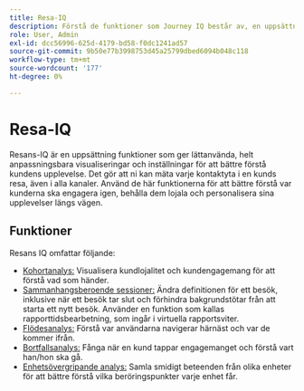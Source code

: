 ```yaml
---
title: Resa-IQ
description: Förstå de funktioner som Journey IQ består av, en uppsättning funktioner som ingår i Adobe Analytics.
role: User, Admin
exl-id: dcc56996-625d-4179-bd58-f0dc1241ad57
source-git-commit: 9b50e77b3998753d45a25799dbed6094b048c118
workflow-type: tm+mt
source-wordcount: '177'
ht-degree: 0%

---
```


# Resa-IQ

Resans-IQ är en uppsättning funktioner som ger lättanvända, helt anpassningsbara visualiseringar och inställningar för att bättre förstå kundens upplevelse. Det gör att ni kan mäta varje kontaktyta i en kunds resa, även i alla kanaler. Använd de här funktionerna för att bättre förstå var kunderna ska engagera igen, behålla dem lojala och personalisera sina upplevelser längs vägen.

## Funktioner

Resans IQ omfattar följande:

* [Kohortanalys:](visualizations/cohort-table/cohort-analysis.md) Visualisera kundlojalitet och kundengagemang för att förstå vad som händer.
* [Sammanhangsberoende sessioner:](../../components/vrs/vrs-report-time-processing.md) Ändra definitionen för ett besök, inklusive när ett besök tar slut och förhindra bakgrundstötar från att starta ett nytt besök. Använder en funktion som kallas rapporttidsbearbetning, som ingår i virtuella rapportsviter.
* [Flödesanalys:](visualizations/c-flow/flow.md) Förstå var användarna navigerar härnäst och var de kommer ifrån.
* [Bortfallsanalys:](visualizations/fallout/fallout-flow.md) Fånga när en kund tappar engagemanget och förstå vart han/hon ska gå.
* [Enhetsövergripande analys:](../../components/cda/overview.md) Samla smidigt beteenden från olika enheter för att bättre förstå vilka beröringspunkter varje enhet får.
